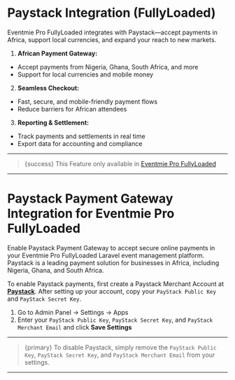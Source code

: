 <!--
Meta Description: Learn how to enable and configure Paystack Payment Gateway in Eventmie Pro FullyLoaded. Step-by-step guide for secure online payments, merchant account setup, and seamless integration for African businesses in your Laravel event management platform.
Meta Keywords: Paystack, payment gateway, Eventmie Pro FullyLoaded, Laravel Paystack integration, secure payments, merchant account, Africa, Nigeria, online payments, event management, Classiebit
-->

# Paystack Integration (FullyLoaded)

Eventmie Pro FullyLoaded integrates with Paystack—accept payments in Africa, support local currencies, and expand your reach to new markets.


1. **African Payment Gateway:**
  - Accept payments from Nigeria, Ghana, South Africa, and more
  - Support for local currencies and mobile money
2. **Seamless Checkout:**
  - Fast, secure, and mobile-friendly payment flows
  - Reduce barriers for African attendees
3. **Reporting & Settlement:**
  - Track payments and settlements in real time
  - Export data for accounting and compliance

---

>{success} This Feature only available in [Eventmie Pro FullyLoaded](https://classiebit.com/eventmie-pro-fullyloaded)

---


# Paystack Payment Gateway Integration for Eventmie Pro FullyLoaded

Enable Paystack Payment Gateway to accept secure online payments in your Eventmie Pro FullyLoaded Laravel event management platform. Paystack is a leading payment solution for businesses in Africa, including Nigeria, Ghana, and South Africa.

To enable Paystack payments, first create a Paystack Merchant Account at **[Paystack](https://paystack.com/)**. After setting up your account, copy your `PayStack Public Key` and `PayStack Secret Key`.

1. Go to Admin Panel -> Settings -> Apps
2. Enter your `PayStack Public Key`, `PayStack Secret Key`, and `PayStack Merchant Email` and click **Save Settings**

---

>{primary} To disable Paystack, simply remove the `PayStack Public Key`, `PayStack Secret Key`, and `PayStack Merchant Email` from your settings.

---